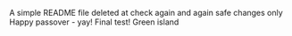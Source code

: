A simple README file
deleted at
check again
and again
safe changes only
Happy passover - yay!
Final test!
Green island
